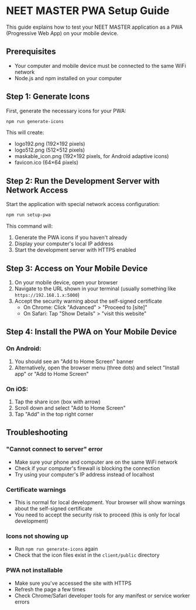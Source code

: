 # NEET MASTER PWA Setup Guide

This guide explains how to test your NEET MASTER application as a PWA (Progressive Web App) on your mobile device.

## Prerequisites

- Your computer and mobile device must be connected to the same WiFi network
- Node.js and npm installed on your computer

## Step 1: Generate Icons

First, generate the necessary icons for your PWA:

```bash
npm run generate-icons
```

This will create:
- logo192.png (192×192 pixels)
- logo512.png (512×512 pixels) 
- maskable_icon.png (192×192 pixels, for Android adaptive icons)
- favicon.ico (64×64 pixels)

## Step 2: Run the Development Server with Network Access

Start the application with special network access configuration:

```bash
npm run setup-pwa
```

This command will:
1. Generate the PWA icons if you haven't already
2. Display your computer's local IP address
3. Start the development server with HTTPS enabled

## Step 3: Access on Your Mobile Device

1. On your mobile device, open your browser
2. Navigate to the URL shown in your terminal (usually something like `https://192.168.1.x:5000`)
3. Accept the security warning about the self-signed certificate
   - On Chrome: Click "Advanced" > "Proceed to [site]"
   - On Safari: Tap "Show Details" > "visit this website"

## Step 4: Install the PWA on Your Mobile Device

### On Android:
1. You should see an "Add to Home Screen" banner
2. Alternatively, open the browser menu (three dots) and select "Install app" or "Add to Home Screen"

### On iOS:
1. Tap the share icon (box with arrow)
2. Scroll down and select "Add to Home Screen"
3. Tap "Add" in the top right corner

## Troubleshooting

### "Cannot connect to server" error
- Make sure your phone and computer are on the same WiFi network
- Check if your computer's firewall is blocking the connection
- Try using your computer's IP address instead of localhost

### Certificate warnings
- This is normal for local development. Your browser will show warnings about the self-signed certificate
- You need to accept the security risk to proceed (this is only for local development)

### Icons not showing up
- Run `npm run generate-icons` again
- Check that the icon files exist in the `client/public` directory

### PWA not installable
- Make sure you've accessed the site with HTTPS
- Refresh the page a few times
- Check Chrome/Safari developer tools for any manifest or service worker errors 